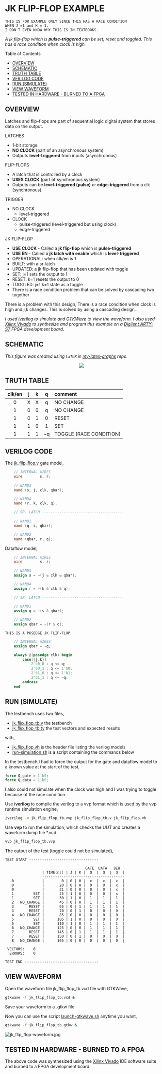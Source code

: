 # JK FLIP-FLOP EXAMPLE

```text
THIS IS FOR EXAMPLE ONLY SINCE THIS HAS A RACE CONDITION
WHEN J =1 and K = 1.
I DON'T EVEN KNOW WHY THIS IS IN TEXTBOOKS.
```

_A jk flip-flop which is **pulse-triggered**
can be set, reset and toggled.
This has a race condition when clock is high._

Table of Contents

* [OVERVIEW](https://github.com/JeffDeCola/my-verilog-examples/tree/master/basic-code/sequential-logic/jk_flip_flop#overview)
* [SCHEMATIC](https://github.com/JeffDeCola/my-verilog-examples/tree/master/basic-code/sequential-logic/jk_flip_flop#schematic)
* [TRUTH TABLE](https://github.com/JeffDeCola/my-verilog-examples/tree/master/basic-code/sequential-logic/jk_flip_flop#truth-table)
* [VERILOG CODE](https://github.com/JeffDeCola/my-verilog-examples/tree/master/basic-code/sequential-logic/jk_flip_flop#verilog-code)
* [RUN (SIMULATE)](https://github.com/JeffDeCola/my-verilog-examples/tree/master/basic-code/sequential-logic/jk_flip_flop#run-simulate)
* [VIEW WAVEFORM](https://github.com/JeffDeCola/my-verilog-examples/tree/master/basic-code/sequential-logic/jk_flip_flop#view-waveform)
* [TESTED IN HARDWARE - BURNED TO A FPGA](https://github.com/JeffDeCola/my-verilog-examples/tree/master/basic-code/sequential-logic/jk_flip_flop#tested-in-hardware---burned-to-a-fpga)

## OVERVIEW

Latches and flip-flops are part of sequential logic
digital system that stores data on the output.

LATCHES

* 1-bit storage
* **NO CLOCK** (part of an asynchronous system)
* Outputs **level-triggered** from inputs (asynchronous)

FLIP-FLOPS

* A latch that is controlled by a clock
* **USES CLOCK** (part of synchronous system)
* Outputs can be **level-triggered (pulse)**
  or **edge-triggered** from a clk (synchronous)

TRIGGER

* NO CLOCK
  * level-triggered
* CLOCK
  * pulse-triggered (level-triggered but using clock)
  * edge-triggered

JK FLIP-FLOP

* **USE CLOCK** - Called a **jk flip-flop** which is **pulse-triggered**
* **USE EN** - Called a **jk latch with enable** which is **level-triggered**
* OPERATIONAL: when clk/en is 1
* BUILT: with a sr-latch
* UPDATED: a jk flip-flop that has been updated with toggle
* SET: j=1 sets the output to 1
* RESET: k=1 resets the output to 0
* TOGGLED: j=1 k=1 state as a toggle
* There is a race condition problem that can be solved by cascading two together

There is a problem with this design, There is a race condition
when clock is high and j,k changes. This is solved by using a
cascading design.

_I used
[iverilog](https://github.com/JeffDeCola/my-cheat-sheets/tree/master/hardware/tools/simulation/iverilog-cheat-sheet)
to simulate and
[GTKWave](https://github.com/JeffDeCola/my-cheat-sheets/tree/master/hardware/tools/simulation/gtkwave-cheat-sheet)
to view the waveform. I also used
[Xilinx Vivado](https://github.com/JeffDeCola/my-cheat-sheets/tree/master/hardware/tools/synthesis/xilinx-vivado-cheat-sheet)
to synthesize and program this example on a
[Digilent ARTY-S7](https://github.com/JeffDeCola/my-cheat-sheets/tree/master/hardware/development/fpga-development-boards/digilent-arty-s7-cheat-sheet)
FPGA development board._

## SCHEMATIC

_This figure was created using `LaTeX` in
[my-latex-graphs](https://github.com/JeffDeCola/my-latex-graphs/tree/master/mathematics/applied/electrical-engineering/sequential-logic/jk-flip-flop)
repo._

<p align="center">
    <img src="svgs/jk-flip-flop.svg"
    align="middle"
</p>

## TRUTH TABLE

| clk/en |  j  |  k  |  q  | comment     |
|:------:|:---:|:---:|:---:|:------------|
|  0     |  X  |  X  |  q  | NO CHANGE   |
|  1     |  0  |  0  |  q  | NO CHANGE   |
|  1     |  0  |  1  |  0  | RESET       |
|  1     |  1  |  0  |  1  | SET         |
|  1     |  1  |  1  | ~q  | TOGGLE (RACE CONDITION)      |

## VERILOG CODE

The
[jk_flip_flop.v](https://github.com/JeffDeCola/my-verilog-examples/blob/master/basic-code/sequential-logic/jk_flip_flop/jk_flip_flop.v)
gate model,

```verilog
    // INTERNAL WIRES
    wire        s, r;
  
    // NAND3
    nand (s, j, clk, qbar);

    // NAND4
    nand (r, k, clk, q);

    // SR- LATCH -------------------------------------
    
    // NAND1
    nand (q, s, qbar);

    // NAND2
    nand (qbar, r, q);
```

Dataflow model,

```verilog
    // INTERNAL WIRES
    wire        s, r;
  
    // NAND3
    assign s = ~(j & clk & qbar);

    // NAND4
    assign r = ~(k & clk & q);

    // SR- LATCH -------------------------------------
    
    // NAND1
    assign q = ~(s & qbar);

    // NAND2
    assign qbar = ~(r & q);
```

```text
THIS IS A POSEDGE JK FLIP-FLOP
```

```verilog
    // INTERNAL WIRES
    assign qbar = ~q;

    always @(posedge clk) begin
        case({j,k})
            2'b0_0 : q <= q;
            2'b0_1 : q <= 1'b0;
            2'b1_0 : q <= 1'b1;
            2'b1_1 : q <= ~q;
        endcase
    end
```

## RUN (SIMULATE)

The testbench uses two files,

* [jk_flip_flop_tb.v](https://github.com/JeffDeCola/my-verilog-examples/blob/master/basic-code/sequential-logic/jk_flip_flop/jk_flip_flop_tb.v)
  the testbench
* [jk_flip_flop_tb.tv](https://github.com/JeffDeCola/my-verilog-examples/blob/master/basic-code/sequential-logic/jk_flip_flop/jk_flip_flop_tb.tv)
  the test vectors and expected results

with,

* [jk_flip_flop.vh](https://github.com/JeffDeCola/my-verilog-examples/blob/master/basic-code/sequential-logic/jk_flip_flop/jk_flip_flop.vh)
  is the header file listing the verilog models
* [run-simulation.sh](https://github.com/JeffDeCola/my-verilog-examples/blob/master/basic-code/sequential-logic/jk_flip_flop/run-simulation.sh)
  is a script containing the commands below

In the testbench,I had to force the output for the gate and dataflow model
to a known value at the start of the test,

```verilog
force Q_gate = 1'b0;
force Q_data = 1'b0;
```

I also could not simulate when the clock was high and I was trying to toggle
because of the race condition.

Use **iverilog** to compile the verilog to a vvp format
which is used by the vvp runtime simulation engine,

```bash
iverilog -o jk_flip_flop_tb.vvp jk_flip_flop_tb.v jk_flip_flop.vh
```

Use **vvp** to run the simulation, which checks the UUT
and creates a waveform dump file *.vcd.

```bash
vvp jk_flip_flop_tb.vvp
```

The output of the test (toggle could not be simulated),

```text
TEST START --------------------------------

                                     GATE  DATA   BEH
                 | TIME(ns) | J | K |  Q  |  Q  |  Q  |
                 --------------------------------------
   0             |        0 | 0 | 0 |  x  |  x  |  x  |
   0             |       20 | 0 | 0 |  0  |  0  |  x  |
   0             |       21 | 0 | 0 |  0  |  0  |  x  |
   1         SET |       25 | 1 | 0 |  0  |  0  |  x  |
   1         SET |       30 | 1 | 0 |  1  |  1  |  1  |
   2   NO_CHANGE |       45 | 0 | 0 |  1  |  1  |  1  |
   3       RESET |       65 | 0 | 1 |  1  |  1  |  1  |
   3       RESET |       70 | 0 | 1 |  0  |  0  |  0  |
   4   NO_CHANGE |       85 | 0 | 0 |  0  |  0  |  0  |
   5         SET |      105 | 1 | 0 |  0  |  0  |  0  |
   5         SET |      110 | 1 | 0 |  1  |  1  |  1  |
   6   NO_CHANGE |      125 | 0 | 0 |  1  |  1  |  1  |
   7       RESET |      145 | 0 | 1 |  1  |  1  |  1  |
   7       RESET |      150 | 0 | 1 |  0  |  0  |  0  |
   8   NO_CHANGE |      165 | 0 | 0 |  0  |  0  |  0  |

 VECTORS:    8
  ERRORS:    0

TEST END ----------------------------------
```

## VIEW WAVEFORM

Open the waveform file jk_flip_flop_tb.vcd file with GTKWave,

```bash
gtkwave -f jk_flip_flop_tb.vcd &
```

Save your waveform to a .gtkw file.

Now you can use the script
[launch-gtkwave.sh](https://github.com/JeffDeCola/my-verilog-examples/blob/master/launch-GTKWave-script/launch-gtkwave.sh)
anytime you want,

```bash
gtkwave -f jk_flip_flop_tb.gtkw &
```

![jk_flip_flop-waveform.jpg](../../../docs/pics/basic-code/jk_flip_flop-waveform.jpg)

## TESTED IN HARDWARE - BURNED TO A FPGA

The above code was synthesized using the
[Xilinx Vivado](https://github.com/JeffDeCola/my-cheat-sheets/tree/master/hardware/tools/synthesis/xilinx-vivado-cheat-sheet)
IDE software suite and burned to a FPGA development board.
